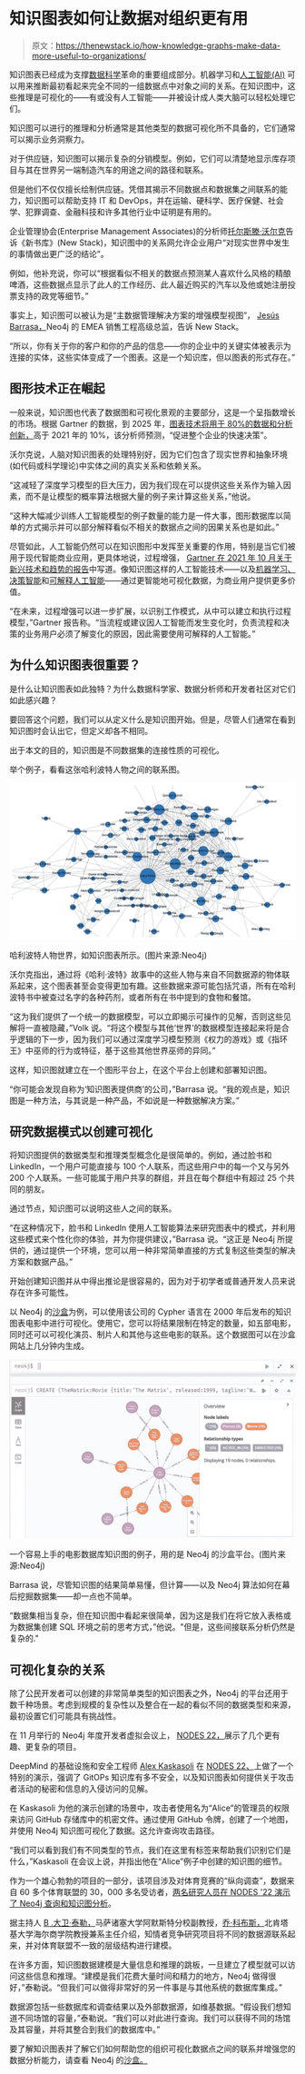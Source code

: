 # 知识图表如何让数据对组织更有用

> 原文：<https://thenewstack.io/how-knowledge-graphs-make-data-more-useful-to-organizations/>

知识图表已经成为支撑[数据科学](https://thenewstack.io/data-analytics-and-ai-what-will-happen-in-2023/)革命的重要组成部分。机器学习和[人工智能(AI)](https://thenewstack.io/ai-short-term-overhype-but-underhyped-for-the-long-haul/) 可以用来推断最初看起来完全不同的一组数据点中对象之间的关系。在知识图中，这些推理是可视化的——有或没有人工智能——并被设计成人类大脑可以轻松处理它们。

知识图可以进行的推理和分析通常是其他类型的数据可视化所不具备的，它们通常可以揭示业务洞察力。

对于供应链，知识图可以揭示复杂的分销模型。例如，它们可以清楚地显示库存项目与其在世界另一端制造汽车的用途之间的路径和联系。

但是他们不仅仅擅长绘制供应链。凭借其揭示不同数据点和数据集之间联系的能力，知识图可以帮助支持 IT 和 DevOps，并在运输、硬科学、医疗保健、社会学、犯罪调查、金融科技和许多其他行业中证明是有用的。

企业管理协会(Enterprise Management Associates)的分析师[托尔斯滕·沃尔克](https://www.linkedin.com/in/torstenvolk)告诉《新书库》(New Stack)，知识图中的关系网允许企业用户“对现实世界中发生的事情做出更广泛的结论”。

例如，他补充说，你可以“根据看似不相关的数据点预测某人喜欢什么风格的精酿啤酒，这些数据点显示了此人的工作经历、此人最近购买的汽车以及他或她注册投票支持的政党等细节。”

事实上，知识图可以被认为是“主数据管理解决方案的增强模型视图”， [Jesús Barrasa，](https://www.linkedin.com/in/jbarrasa/?originalSubdomain=uk)Neo4j 的 EMEA 销售工程高级总监，告诉 New Stack。

“所以，你有关于你的客户和你的产品的信息——你的企业中的关键实体被表示为连接的实体，这些实体变成了一个图表。这是一个知识库，但以图表的形式存在。”

## 图形技术正在崛起

一般来说，知识图也代表了数据图和可视化景观的主要部分，这是一个呈指数增长的市场。根据 Gartner 的数据，到 2025 年，[图表技术将用于 80%的数据和分析创新，](https://www.gartner.com/en/newsroom/press-releases/2021-03-16-gartner-identifies-top-10-data-and-analytics-technologies-trends-for-2021)高于 2021 年的 10%，该分析师预测，“促进整个企业的快速决策”。

沃尔克说，人脑对知识图表的处理特别好，因为它们包含了现实世界和抽象环境(如代码或科学理论)中实体之间的真实关系和依赖关系。

“这减轻了深度学习模型的巨大压力，因为我们现在可以提供这些关系作为输入因素，而不是让模型的概率算法根据大量的例子来计算这些关系，”他说。

“这种大幅减少训练人工智能模型的例子数量的能力是一件大事，图形数据库以简单的方式揭示并可以部分解释看似不相关的数据点之间的因果关系也是如此。”

尽管如此，人工智能仍然可以在知识图形中发挥至关重要的作用，特别是当它们被用于现代智能商业应用，更具体地说，过程增强， [Gartner 在 2021 年 10 月关于新兴技术和趋势的报告](https://info.cambridgesemantics.com/hubfs/Emerging_Technologies.pdf?hsCtaTracking=bd648e66-df3f-4374-b48c-ea14d46a54be%7Cd88abf5e-afea-432e-bbd2-105d6858570e)中写道。像知识图这样的人工智能技术——以及[机器学习、](https://thenewstack.io/how-machine-learning-works-an-overview/) [决策智能](https://thenewstack.io/how-to-cut-through-the-noise-with-decision-intelligence/)和[可解释人工智能](https://thenewstack.io/explainable-ai-looking-into-the-black-box/)——通过更智能地可视化数据，为商业用户提供更多价值。

“在未来，过程增强可以进一步扩展，以识别工作模式，从中可以建立和执行过程模型，”Gartner 报告称。“当流程或建议因人工智能而发生变化时，负责流程和决策的业务用户必须了解变化的原因，因此需要使用可解释的人工智能。”

## 为什么知识图表很重要？

是什么让知识图表如此独特？为什么数据科学家、数据分析师和开发者社区对它们如此感兴趣？

要回答这个问题，我们可以从定义什么是知识图开始。但是，尽管人们通常在看到知识图时会认出它，但定义却各不相同。

出于本文的目的，知识图是不同数据集的连接性质的可视化。

举个例子，看看这张哈利波特人物之间的联系图。

![This knowledge graph shows all characters in Harry Potter stories and the connections between them.](img/91aece04c7fc2231228139957475b5de.png)

哈利波特人物世界，如知识图表所示。(图片来源:Neo4j)

沃尔克指出，通过将《哈利·波特》故事中的这些人物与来自不同数据源的物体联系起来，这个图表甚至会变得更加有趣。这些数据来源可能包括咒语，所有在哈利波特书中被查过名字的各种药剂，或者所有在书中提到的食物和餐馆。

“这为我们提供了一个统一的数据模型，可以立即揭示可操作的见解，否则这些见解将一直被隐藏，”Volk 说。“将这个模型与其他‘世界’的数据模型连接起来将是合乎逻辑的下一步，因为我们可以通过深度学习模型预测《权力的游戏》或《指环王》中巫师的行为或特征，基于这些其他世界巫师的异同。”

这样，知识图就建立在一个图形平台上，在这个平台上创建和部署知识图。

“你可能会发现自称为‘知识图表提供商’的公司，”Barrasa 说。“我的观点是，知识图是一种方法，与其说是一种产品，不如说是一种数据解决方案。”

## 研究数据模式以创建可视化

将知识图提供的数据类型和推理类型概念化是很简单的。例如，通过脸书和 LinkedIn，一个用户可能直接与 100 个人联系，而这些用户中的每一个又与另外 200 个人联系。一些可能属于用户共享的群组，并且在每个群组中有超过 25 个共同的朋友。

通过节点，知识图可以说明这些人之间的联系。

“在这种情况下，脸书和 LinkedIn 使用人工智能算法来研究图表中的模式，并利用这些模式来个性化你的体验，并为你提供建议，”Barrasa 说。“这正是 Neo4j 所提供的，通过提供一个环境，您可以用一种非常简单直接的方式复制这些类型的解决方案和数据产品。”

开始创建知识图并从中得出推论是很容易的，因为对于初学者或普通开发人员来说存在许多可能性。

以 Neo4j 的[沙盒](https://neo4j.com/sandbox/)为例，可以使用该公司的 Cypher 语言在 2000 年后发布的知识图表电影中进行可视化。使用它，您可以将结果限制在特定的数量，如五部电影，同时还可以可视化演员、制片人和其他与这些电影的联系。这个数据图可以在沙盒网站上几分钟内生成。

![Neo4j's Sandbox tool allows you to create knowledge graphs, like this one of movie titles and actors.](img/207691f6430a4db6ade08e9d2fb2ef53.png)

一个容易上手的电影数据库知识图的例子，用的是 Neo4j 的沙盒平台。(图片来源:Neo4j)

Barrasa 说，尽管知识图的结果简单易懂，但计算——以及 Neo4j 算法如何在幕后挖掘数据集——却一点也不简单。

“数据集相当复杂，但在知识图中看起来很简单，因为这是我们在将它放入表格或为数据集创建 SQL 环境之前的思考方式，”他说。"但是，这些间接联系分析仍然是复杂的."

## 可视化复杂的关系

除了公民开发者可以创建的非常简单类型的知识图表之外，Neo4j 的平台还用于数千种场景。考虑到规模的复杂性以及整合在一起的看似不同的数据类型和来源，最初设置它们可能具有挑战性。

在 11 月举行的 Neo4j 年度开发者虚拟会议上， [NODES 22，](https://neo4j.com/blog/nodes-2022/)展示了几个更有趣、更复杂的项目。

DeepMind 的基础设施和安全工程师 [Alex Kaskasoli](https://uk.linkedin.com/in/alexkaskasoli) 在 [NODES 22、](https://thenewstack.io/what-i-learned-at-neo4js-nodes-22-conference/)上做了一个特别的演示，强调了 GitOPs 知识库有多不安全，以及知识图表如何提供关于攻击者活动的秘密和信息的入侵访问的见解。

在 Kaskasoli 为他的演示创建的场景中，攻击者使用名为“Alice”的管理员的权限来访问 GitHub 存储库中的机密文件。通过使用 GitHub 令牌，创建了一个地图，并使用 Neo4j 知识图可视化了数据。这允许查询攻击路径。

“我们可以看到我们有不同类型的节点，我们在这里有标签来帮助我们识别它们是什么，”Kaskasoli 在会议上说，并指出他在“Alice”例子中创建的知识图的细节。

作为一个雄心勃勃的项目的一部分，该项目涉及对体育竞赛的“纵向调查”，数据来自 60 多个体育联盟的 30，000 多名受访者，[两名研究人员在 NODES '22 演示了 Neo4j 查询和知识图分析](https://www.youtube.com/watch?v=DE_9PD8o7kM&list=PL9Hl4pk2FsvW1NtrhILyptfFnLMjg5Vmc&index=18&ab_channel=Neo4j)。

据主持人 [B .大卫·泰勒，](https://www.linkedin.com/in/drbdt/)马萨诸塞大学阿默斯特分校副教授，[乔·科布斯，](https://www.linkedin.com/in/joebcobbs/)北肯塔基大学海尔商学院教授兼系主任介绍，知情者竞争研究项目将不同的数据源联系起来，并对体育联盟不一致的层级结构进行建模。

在许多方面，知识图数据建模是大量信息和推理的跳板，一旦建立了模型就可以访问这些信息和推理。“建模是我们花费大量时间和精力的地方，Neo4j 做得很好，”泰勒说。“但我们可以做得非常好的另一件事是与其他系统的数据库集成。”

数据源包括一些数据库和调查结果以及外部数据源，如维基数据。“假设我们想知道不同场馆的容量，”泰勒说。“我们可以对此进行查询。我们可以获得不同的场馆及其容量，并将其整合到我们的数据库中。”

要了解知识图表并了解它们如何帮助您的组织可视化数据点之间的联系并增强您的数据分析能力，请查看 Neo4j 的[沙盒。](https://neo4j.com/sandbox/)

<svg xmlns:xlink="http://www.w3.org/1999/xlink" viewBox="0 0 68 31" version="1.1"><title>Group</title> <desc>Created with Sketch.</desc></svg>